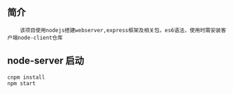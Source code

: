 ## 简介
```
    该项目使用nodejs搭建webserver,express框架及相关包，es6语法，使用时需安装客户端node-client仓库
```

## node-server 启动
```
cnpm install
npm start
```
